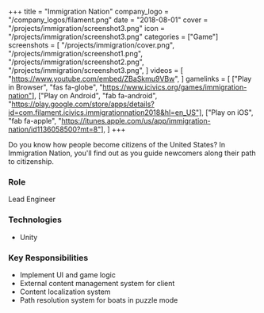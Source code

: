 +++
title = "Immigration Nation"
company_logo = "/company_logos/filament.png"
date = "2018-08-01"
cover = "/projects/immigration/screenshot3.png"
icon = "/projects/immigration/screenshot3.png"
categories = ["Game"]
screenshots = [
    "/projects/immigration/cover.png",
    "/projects/immigration/screenshot1.png",
    "/projects/immigration/screenshot2.png",
    "/projects/immigration/screenshot3.png",
]
videos = [
    "https://www.youtube.com/embed/ZBaSkmu9VBw",
]
gamelinks = [
    ["Play in Browser", "fas fa-globe", "https://www.icivics.org/games/immigration-nation"],
    ["Play on Android", "fab fa-android", "https://play.google.com/store/apps/details?id=com.filament.icivics.immigrationnation2018&hl=en_US"],
    ["Play on iOS", "fab fa-apple", "https://itunes.apple.com/us/app/immigration-nation/id1136058500?mt=8"],
]
+++

Do you know how people become citizens of the United States? In Immigration Nation, you'll find out as you guide newcomers along their path to citizenship. 

### Role
Lead Engineer

### Technologies
* Unity

### Key Responsibilities
* Implement UI and game logic
* External content management system for client
* Content localization system
* Path resolution system for boats in puzzle mode